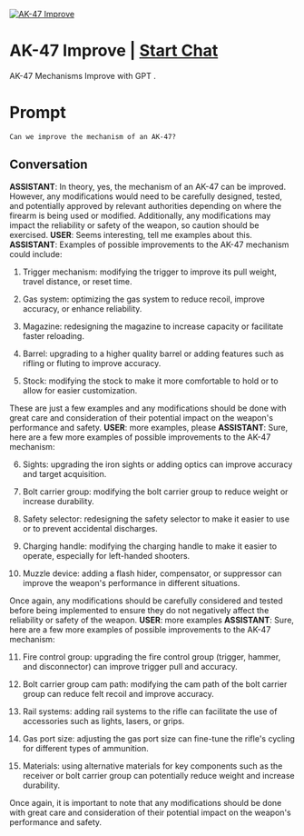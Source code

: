 
[![AK-47 Improve](https://flow-prompt-covers.s3.us-west-1.amazonaws.com/icon/cute/cute_2.png)](https://gptcall.net/chat.html?data=%7B%22contact%22%3A%7B%22id%22%3A%22XBEMiky43LpeNTg5_2iyR%22%2C%22flow%22%3Atrue%7D%7D)
# AK-47 Improve | [Start Chat](https://gptcall.net/chat.html?data=%7B%22contact%22%3A%7B%22id%22%3A%22XBEMiky43LpeNTg5_2iyR%22%2C%22flow%22%3Atrue%7D%7D)
AK-47 Mechanisms Improve with GPT                 .

# Prompt

```
Can we improve the mechanism of an AK-47?
```

## Conversation

**ASSISTANT**: In theory, yes, the mechanism of an AK-47 can be improved. However, any modifications would need to be carefully designed, tested, and potentially approved by relevant authorities depending on where the firearm is being used or modified. Additionally, any modifications may impact the reliability or safety of the weapon, so caution should be exercised.
**USER**: Seems interesting, tell me examples about this.
**ASSISTANT**: Examples of possible improvements to the AK-47 mechanism could include:



1. Trigger mechanism: modifying the trigger to improve its pull weight, travel distance, or reset time.



2. Gas system: optimizing the gas system to reduce recoil, improve accuracy, or enhance reliability.



3. Magazine: redesigning the magazine to increase capacity or facilitate faster reloading.



4. Barrel: upgrading to a higher quality barrel or adding features such as rifling or fluting to improve accuracy.



5. Stock: modifying the stock to make it more comfortable to hold or to allow for easier customization.



These are just a few examples and any modifications should be done with great care and consideration of their potential impact on the weapon's performance and safety.
**USER**: more examples, please
**ASSISTANT**: Sure, here are a few more examples of possible improvements to the AK-47 mechanism:



6. Sights: upgrading the iron sights or adding optics can improve accuracy and target acquisition.



7. Bolt carrier group: modifying the bolt carrier group to reduce weight or increase durability.



8. Safety selector: redesigning the safety selector to make it easier to use or to prevent accidental discharges.



9. Charging handle: modifying the charging handle to make it easier to operate, especially for left-handed shooters.



10. Muzzle device: adding a flash hider, compensator, or suppressor can improve the weapon's performance in different situations.



Once again, any modifications should be carefully considered and tested before being implemented to ensure they do not negatively affect the reliability or safety of the weapon.
**USER**: more examples
**ASSISTANT**: Sure, here are a few more examples of possible improvements to the AK-47 mechanism:



11. Fire control group: upgrading the fire control group (trigger, hammer, and disconnector) can improve trigger pull and accuracy.



12. Bolt carrier group cam path: modifying the cam path of the bolt carrier group can reduce felt recoil and improve accuracy.



13. Rail systems: adding rail systems to the rifle can facilitate the use of accessories such as lights, lasers, or grips.



14. Gas port size: adjusting the gas port size can fine-tune the rifle's cycling for different types of ammunition.



15. Materials: using alternative materials for key components such as the receiver or bolt carrier group can potentially reduce weight and increase durability.



Once again, it is important to note that any modifications should be done with great care and consideration of their potential impact on the weapon's performance and safety.


